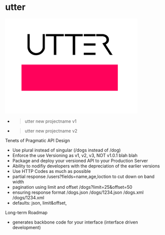 # utter
![alt tag](utter.png)

- > utter new projectname v1
- > utter new projectname v2



Tenets of Pragmatic API Design
- Use plural instead of singular (/dogs instead of /dog)
- Enforce the use Versioning as v1, v2, v3, NOT v1.0.1 blah blah
- Package and deploy your versioned API to your Production Server 
- Ability to nodifiy developers with the depreciation of the earlier versions
- Use HTTP Codes as much as possible
- partial response /users?fields=name,age,loction to cut down on band width
- pagination using limit and offset /dogs?limit=25&offset=50 
- ensuring response format  /dogs.json  /dogs/1234.json /dogs.xml /dogs/1234.xml  
- defaults: json, limit&offset,  

Long-term Roadmap
- generates backbone code for your interface (interface driven development)
